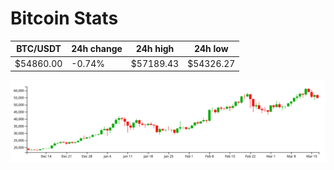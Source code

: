 # Bitcoin Stats

BTC/USDT|24h change|24h high|24h low|
|---|---|---|---|
|$54860.00|-0.74%|$57189.43|$54326.27|

<img src="./chart.svg">
